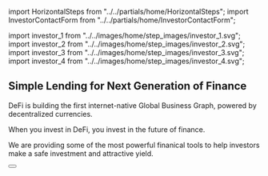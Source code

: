 <!-- Imports -->

import HorizontalSteps from "../../partials/home/HorizontalSteps";
import InvestorContactForm from "../../partials/home/InvestorContactForm";

import investor_1 from "../../images/home/step_images/investor_1.svg";
import investor_2 from "../../images/home/step_images/investor_2.svg";
import investor_3 from "../../images/home/step_images/investor_3.svg";
import investor_4 from "../../images/home/step_images/investor_4.svg";

<!-- Intro -->
<Section>
<Row gap="100">
<Col span={4} align="start">

# Simple Lending for Next Generation of Finance

</Col>
<Col span={4} align="start">
<p margin={{ top: "0" }}>
DeFi is building the first internet-native Global Business Graph, powered by decentralized currencies.
</p>

When you invest in DeFi, you invest in the future of finance.

</Col>
<Col span={4} align="start">
<p margin="0">
We are providing some of the most powerful finanical tools to help investors make a safe investment and attractive yield.
</p>
</Col>
</Row>
</Section>

<!-- Steps -->
<Section>
<HorizontalSteps steps={[{ image: investor_1, text: "Choose a Tinlake pool to invest in" }, { image: investor_2, text: "Build your risk / return portfolio" }, { image: investor_3, text: "Lend against tokenized collateral assets" }, { image: investor_4, text: "Redeem after repayment to earn an attractive yield" }]} />
</Section>

<!-- Buttons -->
<Section>
<Box direction="row" gap="medium" justify="center">
<Button primary href="/products/tinlake" label="Learn More" />
</Box>
</Section>

<!-- Form -->
<Section>
<InvestorContactForm />
</Section>
